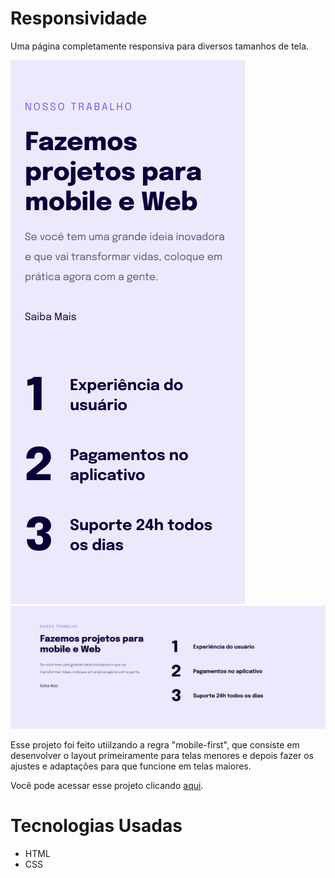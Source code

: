 # Responsividade

Uma página completamente responsiva para diversos tamanhos de tela.

<img src="./Mobile.png" />
<img src="./Desktop.png" />

Esse projeto foi feito utiilzando a regra "mobile-first", que consiste em desenvolver o layout primeiramente para telas menores e depois fazer os ajustes e adaptações para que funcione em telas maiores.

Você pode acessar esse projeto clicando <a href="https://clmateus.github.io/Responsividade">aqui</a>.
# Tecnologias Usadas

<ul>
<li>HTML</li>
<li>CSS</li>
</ul>
